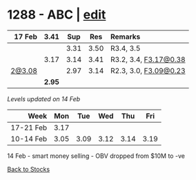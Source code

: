 # 1288 - ABC | [edit](https://github.com/alwinwoo/alwinwoo.github.io/edit/master/stocks/1288.md)

| 17 Feb  | **3.41** | Sup   | Res   | Remarks
| ---:    | :---:    | :---: | :---: | :--- 
|         |          | 3.31  | 3.50  | R3.4, 3.5 
|         | 3.17     | 3.14  | 3.41  | R3.2, 3.4, F3.17@0.38
| 2@3.08  |          | 2.97  | 3.14  | R2.3, 3.0, F3.09@0.23
|         | **2.95** |       |       |

*Levels updated on 14 Feb*

Week      | Mon   | Tue   | Wed   | Thu   | Fri   |
---:      | :---: | :---: | :---: | :---: | :---: |
17-21 Feb | 3.17  |
10-14 Feb | 3.05  | 3.09  | 3.12  | 3.14  | 3.19  |

14 Feb - smart money selling - OBV dropped from $10M to -ve</br>

[Back to Stocks](https://alwinwoo.github.io/stocks)
